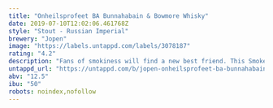 ```yaml
---
title: "Onheilsprofeet BA Bunnahabain & Bowmore Whisky"
date: 2019-07-10T12:02:06.461768Z
style: "Stout - Russian Imperial"
brewery: "Jopen"
image: "https://labels.untappd.com/labels/3078187"
rating: "4.2"
description: "Fans of smokiness will find a new best friend. This Smoked RIS is brimming with aromas of peat and roast. A soft whisky flavor with licorice notes turns into a powerful peaty profile."
untappd_url: "https://untappd.com/b/jopen-onheilsprofeet-ba-bunnahabain-and-bowmore-whisky/3078187"
abv: "12.5"
ibu: "50"
robots: noindex,nofollow
---
```

